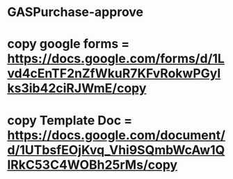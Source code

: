 # GASPurchase-approve

# copy google forms = https://docs.google.com/forms/d/1Lvd4cEnTF2nZfWkuR7KFvRokwPGylks3ib42ciRJWmE/copy<br>
# copy Template Doc = https://docs.google.com/document/d/1UTbsfEOjKvq_Vhi9SQmbWcAw1QlRkC53C4WOBh25rMs/copy
